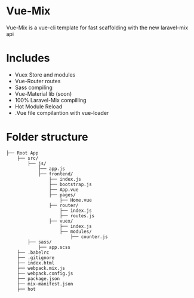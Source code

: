 # Vue-Mix

Vue-Mix is a vue-cli template for fast scaffolding with the new laravel-mix api

# Includes
- Vuex Store and modules
- Vue-Router routes
- Sass compiling
- Vue-Material lib (soon)
- 100% Laravel-Mix compilling
- Hot Module Reload
- .Vue file compilantion with vue-loader

# Folder structure

```
├── Root App
    ├── src/
        ├── js/
            ├── app.js
            ├── frontend/
                ├── index.js
                ├── bootstrap.js
                ├── App.vue
                ├── pages/
                    ├── Home.vue
                ├── router/
                    ├── index.js
                    ├── routes.js
                ├── vuex/
                    ├── index.js
                    ├── modules/
                        ├── counter.js
        ├── sass/
            ├── app.scss
    ├── .babelrc
    ├── .gitignore
    ├── index.html
    ├── webpack.mix.js
    ├── webpack.config.js
    ├── package.json
    ├── mix-manifest.json
    ├── hot
```